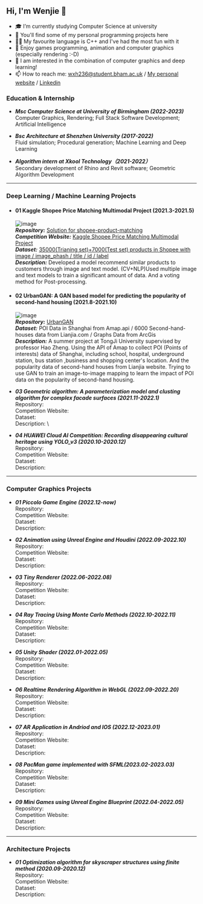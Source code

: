 ## Hi, I'm Wenjie 👋

- 🎓 I’m currently studying Computer Science at university
- 🔭 You'll find some of my personal programming projects here
- 👨‍💻 My favourite language is C++ and I've had the most fun with it
- 💭 Enjoy games programming, animation and computer graphics (especially rendering :-D)
- 🌱 I am interested in the combination of computer graphics and deep learning!
- 📫 How to reach me: wxh236@student.bham.ac.uk / [My personal website](https://wenjiehuang.net) / [Linkedin](https://www.linkedin.com/in/wenjie-huang-a1131317b/)

### Education & Internship

- ***Msc Computer Science at University of Birmingham (2022-2023)***\
  Computer Graphics, Rendering; Full Stack Software Development; Artificial Intelligence
  
- ***Bsc Architecture at Shenzhen University (2017-2022)***\
  Fluid simulation; Procedural generation; Machine Learning and Deep Learning
  
- ***Algorithm intern at Xkool Technology（2021-2022）***\
  Secondary development of Rhino and Revit software; Geometric Algorithm Development
  
___


### Deep Learning / Machine Learning Projects

- #### 01 Kaggle Shopee Price Matching Multimodal Project (2021.3-2021.5)
  ![image](https://user-images.githubusercontent.com/82434538/235353190-26a58619-8622-47fa-a2aa-de7e9eee9fcf.png)\
  ***Repository:*** [Solution for shopee-product-matching](https://github.com/SZU-WenjieHuang/Kaggle-Shopee-Price-Matching-Multimodal-Project)\
  ***Competition Website:*** [Kaggle Shopee Price Matching Multimodal Project](https://www.kaggle.com/competitions/shopee-product-matching)\
  ***Dataset:*** [35000(Trianing set)+7000(Test set) products in Shopee with image / image_phash / title / id / label](https://www.kaggle.com/competitions/shopee-product-matching/data)\
  ***Description:*** Developed a model recommend similar products to customers through image and text model. (CV+NLP)Used multiple image and text models to train a significant amount of data. And a voting method for Post-processing.

- #### 02 UrbanGAN: A GAN based model for predicting the popularity of second-hand housing (2021.8-2021.10)
  ![image](https://user-images.githubusercontent.com/82434538/235355365-524c9f32-94e7-401c-ba8b-7402f1747a09.png)\
  ***Repository:*** [UrbanGAN](https://github.com/SZU-WenjieHuang/UrbanGAN)\
  ***Dataset:*** POI Data in Shanghai from Amap.api / 6000 Second-hand-houses data from Lianjia.com / Graphs Data from ArcGis\
  ***Description:*** A summer project at TongJi University supervised by professor Hao Zheng. Using the API of Amap to collect POI (Points of interests) data of Shanghai, including school, hospital, underground station, bus station ,business and shopping center's location. And the popularity data of second-hand houses from Lianjia website. Trying to use GAN to train an image-to-image mapping to learn the impact of POI data on the popularity of second-hand housing.
  
- ***03 Geometric algorithm: A parameterization model and clusting algorithm for complex facade surfaces (2021.11-2022.1)***\
  Repository: \
  Competition Website:\
  Dataset:\
  Description: \
 
- ***04 HUAWEI Cloud AI Competition: Recording disappearing cultural heritage using YOLO_v3 (2020.10-2020.12)***\
  Repository: \
  Competition Website:\
  Dataset:\
  Description: 

___

### Computer Graphics Projects

- ***01 Piccolo Game Engine (2022.12-now)***\
  Repository: \
  Competition Website:\
  Dataset:\
  Description: 

- ***02 Animation using Unreal Engine and Houdini (2022.09-2022.10)***\
  Repository: \
  Competition Website:\
  Dataset:\
  Description: 

- ***03 Tiny Renderer (2022.06-2022.08)***\
  Repository: \
  Competition Website:\
  Dataset:\
  Description: 

- ***04 Ray Tracing Using Monte Carlo Methods (2022.10-2022.11)***\
  Repository: \
  Competition Website:\
  Dataset:\
  Description: 

- ***05 Unity Shader (2022.01-2022.05)***\
  Repository: \
  Competition Website:\
  Dataset:\
  Description: 

- ***06 Realtime Rendering Algorithm in WebGL (2022.09-2022.20)***\
  Repository: \
  Competition Website:\
  Dataset:\
  Description: 

- ***07 AR Application in Andriod and IOS (2022.12-2023.01)***\
  Repository: \
  Competition Website:\
  Dataset:\
  Description: 

- ***08 PacMan game implemented with SFML(2023.02-2023.03)***\
  Repository: \
  Competition Website:\
  Dataset:\
  Description: 

- ***09 Mini Games using Unreal Engine Blueprint (2022.04-2022.05)***\
  Repository: \
  Competition Website:\
  Dataset:\
  Description: 

___

### Architecture Projects

- ***01 Optimization algorithm for skyscraper structures using finite method (2020.09-2020.12)***\
  Repository: \
  Competition Website:\
  Dataset:\
  Description: 

  
<!--
**SZU-WenjieHuang/SZU-WenjieHuang** is a ✨ _special_ ✨ repository because its `README.md` (this file) appears on your GitHub profile.

Here are some ideas to get you started:

- 🔭 I’m currently working on ...
- 🌱 I’m currently learning ...
- 👯 I’m looking to collaborate on ...
- 🤔 I’m looking for help with ...
- 💬 Ask me about ...
- 📫 How to reach me: ...
- 😄 Pronouns: ...
- ⚡ Fun fact: ...
-->
